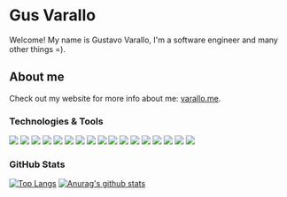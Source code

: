 # Gus Varallo
Welcome! My name is Gustavo Varallo, I'm a software engineer and many other things =).

## About me
Check out my website for more info about me: [varallo.me](http://www.varallo.me). 

### Technologies & Tools
![](https://img.shields.io/badge/Linux-blue?logo=linux&logoColor=white)
![](https://img.shields.io/badge/JavaScript-blue?logo=javascript&logoColor=white)
![](https://img.shields.io/badge/HTML-blue?logo=html5&logoColor=white)
![](https://img.shields.io/badge/CSS-blue?logo=css3&logoColor=white)
![](https://img.shields.io/badge/React-blue?logo=react&logoColor=white)
![](https://img.shields.io/badge/Redux-blue?logo=redux&logoColor=white)
![](https://img.shields.io/badge/Webpack-blue?logo=webpack&logoColor=white)
![](https://img.shields.io/badge/Babel-blue?logo=babel&logoColor=white)
![](https://img.shields.io/badge/NodeJS-blue?logo=Node.js&logoColor=white)
![](https://img.shields.io/badge/PostgreSQL-blue?logo=postgresql&logoColor=white)
![](https://img.shields.io/badge/MongoDB-blue?logo=mongodb&logoColor=white)
![](https://img.shields.io/badge/TypeScript-blue?logo=typescript&logoColor=white)
![](https://img.shields.io/badge/Ruby-blue?logo=ruby&logoColor=white)
![](https://img.shields.io/badge/Heroku-blue?logo=heroku&logoColor=white)
![](https://img.shields.io/badge/Git-blue?logo=git&logoColor=white)
![](https://img.shields.io/badge/GitHub-blue?logo=github&logoColor=white)
![](https://img.shields.io/badge/VS%20Code-blue?logo=visual-studio-code&logoColor=white)

### GitHub Stats
[![Top Langs](https://github-readme-stats.vercel.app/api/top-langs/?username=guvarallo&layout=compact)](https://github.com/anuraghazra/github-readme-stats)
[![Anurag's github stats](https://github-readme-stats.vercel.app/api?username=guvarallo&hide=issues,stars&show_icons=true)](https://github.com/anuraghazra/github-readme-stats)
